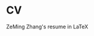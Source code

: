 # CV
ZeMing Zhang's resume in LaTeX 

<src image = https://github.com/zemingzhang1/CV/blob/main/ZeMing-Zhang.pdf>
